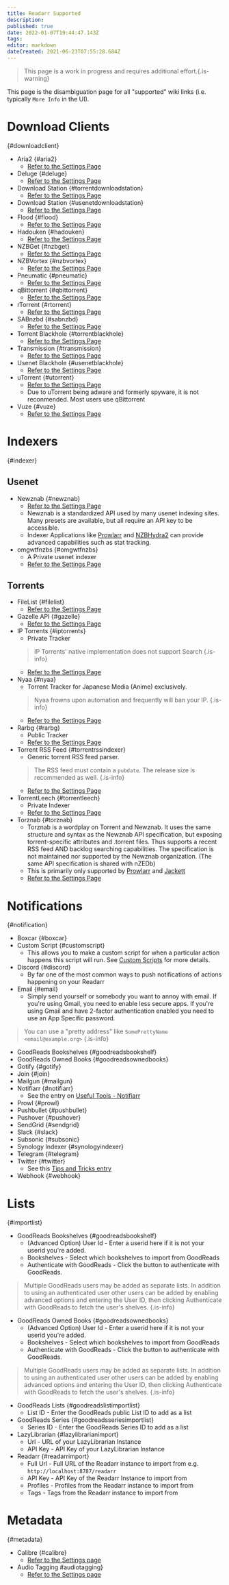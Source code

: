 ```yaml
---
title: Readarr Supported
description: 
published: true
date: 2022-01-07T19:44:47.143Z
tags: 
editor: markdown
dateCreated: 2021-06-23T07:55:28.684Z
---
```


> This page is a work in progress and requires additional effort.{.is-warning}

This page is the disambiguation page for all "supported" wiki links (i.e. typically `More Info` in the UI).

# Download Clients

{#downloadclient}

- Aria2 {#aria2}
  - [Refer to the Settings Page](/readarr/settings#download-clients)
- Deluge {#deluge}
  - [Refer to the Settings Page](/readarr/settings#download-clients)
- Download Station {#torrentdownloadstation}
  - [Refer to the Settings Page](/readarr/settings#download-clients)
- Download Station {#usenetdownloadstation}
  - [Refer to the Settings Page](/readarr/settings#download-clients)
- Flood {#flood}
  - [Refer to the Settings Page](/readarr/settings#download-clients)
- Hadouken {#hadouken}
  - [Refer to the Settings Page](/readarr/settings#download-clients)
- NZBGet {#nzbget}
  - [Refer to the Settings Page](/readarr/settings#download-clients)
- NZBVortex {#nzbvortex}
  - [Refer to the Settings Page](/readarr/settings#download-clients)
- Pneumatic {#pneumatic}
  - [Refer to the Settings Page](/readarr/settings#download-clients)
- qBittorrent {#qbittorrent}
  - [Refer to the Settings Page](/readarr/settings#download-clients)
- rTorrent {#rtorrent}
  - [Refer to the Settings Page](/readarr/settings#download-clients)
- SABnzbd {#sabnzbd}
  - [Refer to the Settings Page](/readarr/settings#download-clients)
- Torrent Blackhole {#torrentblackhole}
  - [Refer to the Settings Page](/readarr/settings#download-clients)
- Transmission {#transmission}
  - [Refer to the Settings Page](/readarr/settings#download-clients)
- Usenet Blackhole {#usenetblackhole}
  - [Refer to the Settings Page](/readarr/settings#download-clients)
- uTorrent {#utorrent}
  - [Refer to the Settings Page](/readarr/settings#download-clients)
  - Due to uTorrent being adware and formerly spyware, it is not reconmended. Most users use qBittorrent
- Vuze {#vuze}
  - [Refer to the Settings Page](/readarr/settings#download-clients)

# Indexers

{#indexer}

## Usenet

- Newznab {#newznab}
  - [Refer to the Settings Page](/readarr/settings#indexer-settings)
  - Newznab is a standardized API used by many usenet indexing sites. Many presets are available, but all require an API key to be accessible.
  - Indexer Applications like [Prowlarr](/prowlarr) and [NZBHydra2](https://github.com/theotherp/nzbhydra2) can provide advanced capabilities such as stat tracking.
- omgwtfnzbs {#omgwtfnzbs}
  - A Private usenet indexer
  - [Refer to the Settings Page](/readarr/settings#indexer-settings)

## Torrents

- FileList {#filelist}
  - [Refer to the Settings Page](/readarr/settings#indexer-settings)
- Gazelle API {#gazelle}
  - [Refer to the Settings Page](/readarr/settings#indexer-settings)
- IP Torrents {#iptorrents}
  - Private Tracker
  > IP Torrents' native implementation does not support Search {.is-info}
  - [Refer to the Settings Page](/readarr/settings#indexer-settings)
- Nyaa {#nyaa}
  - Torrent Tracker for Japanese Media (Anime) exclusively.
  > Nyaa frowns upon automation and frequently will ban your IP. {.is-info}
  - [Refer to the Settings Page](/readarr/settings#indexer-settings)
- Rarbg {#rarbg}
  - Public Tracker
  - [Refer to the Settings Page](/readarr/settings#indexer-settings)
- Torrent RSS Feed {#torrentrssindexer}
  - Generic torrent RSS feed parser.
  > The RSS feed must contain a `pubdate`. The release size is recommended as well.
  {.is-info}
  - [Refer to the Settings Page](/readarr/settings#indexer-settings)
- TorrentLeech {#torrentleech}
  - Private Indexer
  - [Refer to the Settings Page](/readarr/settings#indexer-settings)
- Torznab {#torznab}
  - Torznab is a wordplay on Torrent and Newznab. It uses the same structure and syntax as the Newznab API specification, but exposing torrent-specific attributes and .torrent files. Thus supports a recent RSS feed AND backlog searching capabilities. The specification is not maintained nor supported by the Newznab organization. (The same API  specification is shared with nZEDb)
  - This is primarily only supported by [Prowlarr](/prowlarr) and [Jackett](https://github.com/Jackett/Jackett)
  - [Refer to the Settings Page](/readarr/settings#indexer-settings)

# Notifications

{#notification}

- Boxcar {#boxcar}
- Custom Script {#customscript}
  - This allows you to make a custom script for when a particular action happens this script will run. See [Custom Scripts](/readarr/custom-scripts) for more details.
- Discord {#discord}
  - By far one of the most common ways to push notifications of actions happening on your Readarr
- Email {#email}
  - Simply send yourself or somebody you want to annoy with email. If you're using Gmail, you need to enable less secure apps. If you're using Gmail and have 2-factor authentication enabled you need to use an App Specific password.

 > You can use a "pretty address" like `SomePrettyName <email@example.org>` {.is-info}

- GoodReads Bookshelves {#goodreadsbookshelf}
- GoodReads Owned Books {#goodreadsownedbooks}
- Gotify {#gotify}
- Join {#join}
- Mailgun {#mailgun}
- Notifiarr {#notifiarr}
  - See the entry on [Useful Tools - Notifiarr](/useful-tools#notifiarr-fka-discord-notifier)
- Prowl {#prowl}
- Pushbullet {#pushbullet}
- Pushover {#pushover}
- SendGrid {#sendgrid}
- Slack {#slack}
- Subsonic {#subsonic}
- Synology Indexer {#synologyindexer}
- Telegram {#telegram}
- Twitter {#twitter}
  - See this [Tips and Tricks entry](/useful-tools#twitter)
- Webhook {#webhook}

# Lists

{#importlist}

- GoodReads Bookshelves {#goodreadsbookshelf}
  - (Advanced Option) User Id - Enter a userid here if it is not your userid you're added.
  - Bookshelves - Select which bookshelves to import from GoodReads
  - Authenticate with GoodReads - Click the button to authenticate with GoodReads.

> Multiple GoodReads users may be added as separate lists. In addition to using an authenticated user other users can be added by enabling advanced options and entering the User ID, then clicking Authenticate with GoodReads to fetch the user's shelves.
{.is-info}

- GoodReads Owned Books {#goodreadsownedbooks}
  - (Advanced Option) User Id - Enter a userid here if it is not your userid you're added.
  - Bookshelves - Select which bookshelves to import from GoodReads
  - Authenticate with GoodReads - Click the button to authenticate with GoodReads.

> Multiple GoodReads users may be added as separate lists. In addition to using an authenticated user other users can be added by enabling advanced options and entering the User ID, then clicking Authenticate with GoodReads to fetch the user's shelves.
{.is-info}

- GoodReads Lists {#goodreadslistimportlist}
  - List ID - Enter the GoodReads public List ID to add as a list
- GoodReads Series {#goodreadsseriesimportlist}
  - Series ID - Enter the GoodReads Series ID to add as a list
- LazyLibrarian {#lazylibrarianimport}
  - Url - URL of your LazyLibrarian Instance
  - API Key - API Key of your LazyLibrarian Instance
- Readarr {#readarrimport}
  - Full Url - Full URL of the Readarr instance to import from e.g. `http://localhost:8787/readarr`
  - API Key - API Key of the Readarr Instance to import from
  - Profiles - Profiles from the Readarr instance to import from
  - Tags - Tags from the Readarr instance to import from

# Metadata

{#metadata}

- Calibre {#calibre}
  - [Refer to the Settings page](/readarr/settings#write-metadata-to-book-files)
- Audio Tagging  #audiotagging}
  - [Refer to the Settings page](/readarr/settings#write-metadata-to-book-files)
